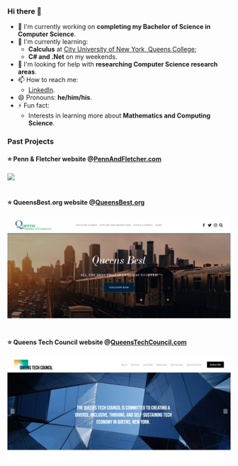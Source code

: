 ### Hi there 👋
- 🔭 I'm currently working on **completing my Bachelor of Science in Computer Science**.
- 🌱 I'm currently learning:
  - **Calculus** at [City University of New York, Queens College](https://www.cs.qc.cuny.edu/index.html);
  - **C# and .Net** on my weekends.
- 🤔 I'm looking for help with **researching Computer Science research areas**.
- 📫 How to reach me:
  - [LinkedIn](https://www.linkedin.com/in/tonychuaco/).
- 😄 Pronouns: **he/him/his**.
- ⚡ Fun fact:
  - Interests in learning more about **Mathematics and Computing Science**.

### Past Projects
#### :star: Penn & Fletcher website @[PennAndFletcher.com](https://www.pennandfletcher.com/)
<a href="https://www.pennandfletcher.com/" target="_blank" rel="noopener noreferrer"><kbd><img src="pennandfletcher-desktop.png"></kbd></a><br>
<br>

#### :star: QueensBest.org website @[QueensBest.org](https://www.queensbest.org/)
<a href="https://www.queensbest.org/" target="_blank" rel="noopener noreferrer"><kbd><img src="queensbest-desktop.png"></kbd></a><br>
<br>

#### :star: Queens Tech Council website @[QueensTechCouncil.com](https://www.queenstechcouncil.com/)
<a href="https://www.queenstechcouncil.com/" target="_blank" rel="noopener noreferrer"><kbd><img src="queenstechcouncil-desktop.png"></kbd></a><br>
<br>

<!--
**tonychuaco/tonychuaco** is a ✨ _special_ ✨ repository because its `README.md` (this file) appears on your GitHub profile.

Here are some ideas to get you started:

- 👯 I’m looking to collaborate on ...
- 💬 Ask me about ...
-->
